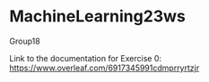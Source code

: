# MachineLearning23ws
Group18

Link to the documentation for Exercise 0: https://www.overleaf.com/6917345991cdmprryrtzjr
